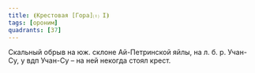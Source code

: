 ```yaml
---
title: ⦗Крестовая [Гора]⒯ I⦘
tags: [ороним]
quadrants: [З7]
---
```


Скальный обрыв на юж. склоне Ай-Петринской яйлы, на л. б. р. Учан-Су, у вдп
Учан-Су – на ней некогда стоял крест.
